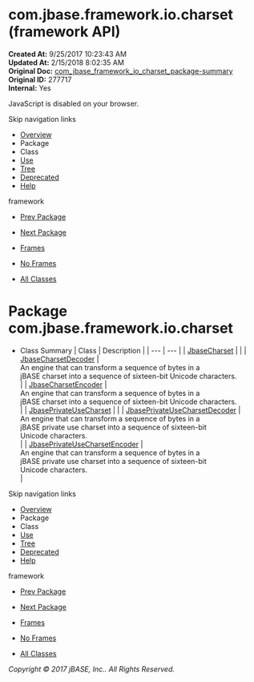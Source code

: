 # com.jbase.framework.io.charset (framework   API)

**Created At:** 9/25/2017 10:23:43 AM  
**Updated At:** 2/15/2018 8:02:35 AM  
**Original Doc:** [com_jbase_framework_io_charset_package-summary](https://docs.jbase.com/39221-charset/com_jbase_framework_io_charset_package-summary)  
**Original ID:** 277717  
**Internal:** Yes  

<!--<br>    try {<br>        if (location.href.indexOf('is-external=true') == -1) {<br>            parent.document.title="com.jbase.framework.io.charset (framework   API)";<br>        }<br>    }<br>    catch(err) {<br>    }<br>//-->
JavaScript is disabled on your browser.

Skip navigation links

- [Overview](../../../../../overview-summary.html)
- Package
- Class
- [Use](./../uses-of-package-com.jbase.framework.io.charset-%28framework---api%29)
- [Tree](./../com.jbase.framework.io.charset-class-hierarchy-%28framework---api%29)
- [Deprecated](../../../../../deprecated-list.html)
- [Help](../../../../../help-doc.html)


framework <br>

- [Prev Package](./../../com.jbase.framework.io-%28framework---api%29)
- [Next Package](./../../exception/com.jbase.framework.io.exception-%28framework---api%29)


- [Frames](./.)
- [No Frames](./.)


- [All Classes](../../../../../allclasses-noframe.html)


<!--<br>  allClassesLink = document.getElementById("allclasses\_navbar\_top");<br>  if(window==top) {<br>    allClassesLink.style.display = "block";<br>  }<br>  else {<br>    allClassesLink.style.display = "none";<br>  }<br>  //-->

# Package com.jbase.framework.io.charset

- Class Summary | Class | Description |
| --- | --- |
| [JbaseCharset](./../jbasecharset-%28framework---api%29 "class in com.jbase.framework.io.charset") |   |
| [JbaseCharsetDecoder](./../jbasecharsetdecoder-%28framework---api%29 "class in com.jbase.framework.io.charset") | <br>An engine that can transform a sequence of bytes in a<br> jBASE charset into a sequence of sixteen-bit Unicode characters.<br> |
| [JbaseCharsetEncoder](./../jbasecharsetencoder-%28framework---api%29 "class in com.jbase.framework.io.charset") | <br>An engine that can transform a sequence of bytes in a<br> jBASE charset into a sequence of sixteen-bit Unicode characters.<br> |
| [JbasePrivateUseCharset](./../jbaseprivateusecharset-%28framework---api%29 "class in com.jbase.framework.io.charset") |   |
| [JbasePrivateUseCharsetDecoder](./../jbaseprivateusecharsetdecoder-%28framework---api%29 "class in com.jbase.framework.io.charset") | <br>An engine that can transform a sequence of bytes in a<br> jBASE private use charset into a sequence of sixteen-bit<br> Unicode characters.<br> |
| [JbasePrivateUseCharsetEncoder](./../jbaseprivateusecharsetencoder-%28framework---api%29 "class in com.jbase.framework.io.charset") | <br>An engine that can transform a sequence of bytes in a<br> jBASE private use charset into a sequence of sixteen-bit<br> Unicode characters.<br> |

Skip navigation links

- [Overview](../../../../../overview-summary.html)
- Package
- Class
- [Use](./../uses-of-package-com.jbase.framework.io.charset-%28framework---api%29)
- [Tree](./../com.jbase.framework.io.charset-class-hierarchy-%28framework---api%29)
- [Deprecated](../../../../../deprecated-list.html)
- [Help](../../../../../help-doc.html)


framework <br>

- [Prev Package](./../../com.jbase.framework.io-%28framework---api%29)
- [Next Package](./../../exception/com.jbase.framework.io.exception-%28framework---api%29)


- [Frames](./.)
- [No Frames](./.)


- [All Classes](../../../../../allclasses-noframe.html)


<!--<br>  allClassesLink = document.getElementById("allclasses\_navbar\_bottom");<br>  if(window==top) {<br>    allClassesLink.style.display = "block";<br>  }<br>  else {<br>    allClassesLink.style.display = "none";<br>  }<br>  //-->

*Copyright © 2017 jBASE, Inc.. All Rights Reserved.*
